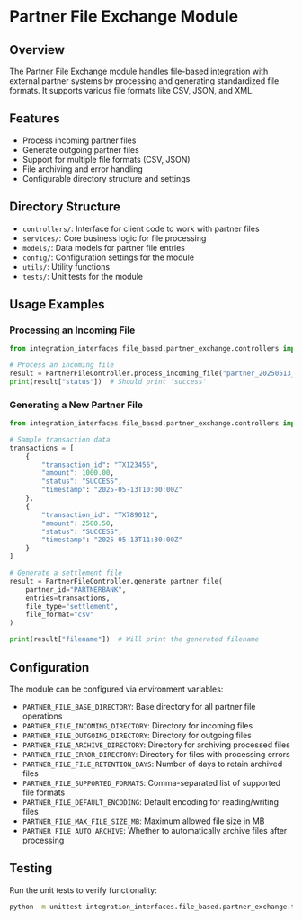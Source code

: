 # Partner File Exchange Module

## Overview
The Partner File Exchange module handles file-based integration with external partner systems by processing and generating standardized file formats. It supports various file formats like CSV, JSON, and XML.

## Features
- Process incoming partner files
- Generate outgoing partner files
- Support for multiple file formats (CSV, JSON)
- File archiving and error handling
- Configurable directory structure and settings

## Directory Structure
- `controllers/`: Interface for client code to work with partner files
- `services/`: Core business logic for file processing
- `models/`: Data models for partner file entries
- `config/`: Configuration settings for the module
- `utils/`: Utility functions
- `tests/`: Unit tests for the module

## Usage Examples

### Processing an Incoming File
```python
from integration_interfaces.file_based.partner_exchange.controllers import PartnerFileController

# Process an incoming file
result = PartnerFileController.process_incoming_file("partner_20250513_settlement.csv")
print(result["status"])  # Should print 'success'
```

### Generating a New Partner File
```python
from integration_interfaces.file_based.partner_exchange.controllers import PartnerFileController

# Sample transaction data
transactions = [
    {
        "transaction_id": "TX123456",
        "amount": 1000.00,
        "status": "SUCCESS",
        "timestamp": "2025-05-13T10:00:00Z"
    },
    {
        "transaction_id": "TX789012",
        "amount": 2500.50,
        "status": "SUCCESS",
        "timestamp": "2025-05-13T11:30:00Z"
    }
]

# Generate a settlement file
result = PartnerFileController.generate_partner_file(
    partner_id="PARTNERBANK",
    entries=transactions,
    file_type="settlement",
    file_format="csv"
)

print(result["filename"])  # Will print the generated filename
```

## Configuration
The module can be configured via environment variables:

- `PARTNER_FILE_BASE_DIRECTORY`: Base directory for all partner file operations
- `PARTNER_FILE_INCOMING_DIRECTORY`: Directory for incoming files
- `PARTNER_FILE_OUTGOING_DIRECTORY`: Directory for outgoing files
- `PARTNER_FILE_ARCHIVE_DIRECTORY`: Directory for archiving processed files
- `PARTNER_FILE_ERROR_DIRECTORY`: Directory for files with processing errors
- `PARTNER_FILE_FILE_RETENTION_DAYS`: Number of days to retain archived files
- `PARTNER_FILE_SUPPORTED_FORMATS`: Comma-separated list of supported file formats
- `PARTNER_FILE_DEFAULT_ENCODING`: Default encoding for reading/writing files
- `PARTNER_FILE_MAX_FILE_SIZE_MB`: Maximum allowed file size in MB
- `PARTNER_FILE_AUTO_ARCHIVE`: Whether to automatically archive files after processing

## Testing
Run the unit tests to verify functionality:

```bash
python -m unittest integration_interfaces.file_based.partner_exchange.tests.test_file_service
```
